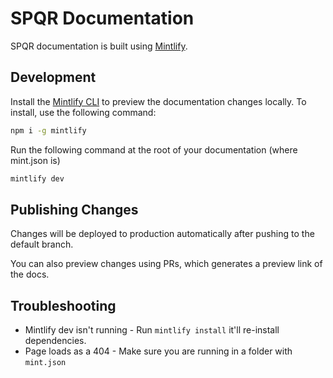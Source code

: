 # SPQR Documentation

SPQR documentation is built using [Mintlify](https://mintlify.com/docs/quickstart).

## Development

Install the [Mintlify CLI](https://www.npmjs.com/package/mintlify) to preview
the documentation changes locally. To install, use the following command:

```bash
npm i -g mintlify
```

Run the following command at the root of your documentation (where mint.json is)

```bash
mintlify dev
```

## Publishing Changes

Changes will be deployed to production automatically after pushing to the default
branch.

You can also preview changes using PRs, which generates a preview link of the docs.

## Troubleshooting

- Mintlify dev isn't running - Run `mintlify install` it'll re-install dependencies.
- Page loads as a 404 - Make sure you are running in a folder with `mint.json`